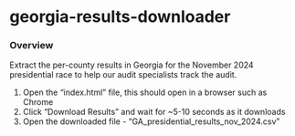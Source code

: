 # georgia-results-downloader

### Overview

Extract the per-county results in Georgia for the November 2024 presidential race to help our audit specialists track the audit.

1. Open the “index.html” file, this should open in a browser such as Chrome
2. Click “Download Results” and wait for ~5-10 seconds as it downloads
3. Open the downloaded file - “GA_presidential_results_nov_2024.csv”
